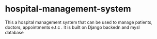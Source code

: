 # hospital-management-system
This a hospital management system that can be used to manage patients, doctors, appointments e.t.c . It is built on Django backedn and mysl database

